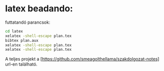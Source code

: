 # latex beadando:

futtatandó parancsok:
```bash
cd latex
xelatex -shell-escape plan.tex
bibtex plan.aux
xelatex -shell-escape plan.tex
xelatex -shell-escape plan.tex
```

A teljes projekt a [https://github.com/smeagolthellama/szakdolgozat-notes] url-en található.
